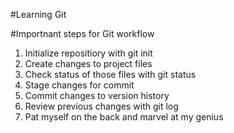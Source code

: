 #Learning Git

#Importnant steps for Git workflow

1. Initialize repositiory with git init
2. Create changes to project files
3. Check status of those files with git status
4. Stage changes for commit
5. Commit changes to version history
6. Review previous changes with git log
7. Pat myself on the back and marvel at my genius

